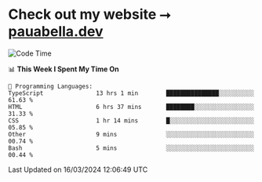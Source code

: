 # Check out my website ⭢ [pauabella.dev](https://pauabella.dev)

<!--START_SECTION:waka-->
![Code Time](http://img.shields.io/badge/Code%20Time-3%2C107%20hrs%2054%20mins-blue)

📊 **This Week I Spent My Time On** 

```text
💬 Programming Languages: 
TypeScript               13 hrs 1 min        ███████████████░░░░░░░░░░   61.63 % 
HTML                     6 hrs 37 mins       ████████░░░░░░░░░░░░░░░░░   31.33 % 
CSS                      1 hr 14 mins        █░░░░░░░░░░░░░░░░░░░░░░░░   05.85 % 
Other                    9 mins              ░░░░░░░░░░░░░░░░░░░░░░░░░   00.74 % 
Bash                     5 mins              ░░░░░░░░░░░░░░░░░░░░░░░░░   00.44 % 
```


 Last Updated on 16/03/2024 12:06:49 UTC
<!--END_SECTION:waka-->
